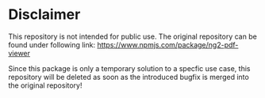 # Disclaimer
This repository is not intended for public use. The original repository can be found under following link: 
https://www.npmjs.com/package/ng2-pdf-viewer

Since this package is only a temporary solution to a specfic use case, this repository will be deleted as soon as the 
introduced bugfix is merged into the original repository!

